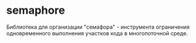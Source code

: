 # semaphore

Библиотека для организации "семафора" - инструмента ограничения одновременного выполнения участков кода в многопоточной среде.